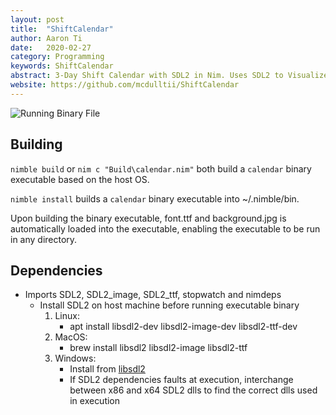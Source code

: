 ```yaml
---
layout: post
title:  "ShiftCalendar"
author: Aaron Ti
date:   2020-02-27
category: Programming
keywords: ShiftCalendar
abstract: 3-Day Shift Calendar with SDL2 in Nim. Uses SDL2 to Visualize the Calendar in a Window
website: https://github.com/mcdulltii/ShiftCalendar
---
```


![Running Binary File](Calendar.png)

## Building

`nimble build` or `nim c "Build\calendar.nim"` both build a `calendar`
binary executable based on the host OS.

`nimble install` builds a `calendar` binary executable into ~/.nimble/bin.

Upon building the binary executable, font.ttf and background.jpg is automatically loaded into the executable, enabling the executable to be run in any directory.

## Dependencies

- Imports SDL2, SDL2_image, SDL2_ttf, stopwatch and nimdeps
	- Install SDL2 on host machine before running executable binary
		1. Linux:
			- apt install libsdl2-dev libsdl2-image-dev libsdl2-ttf-dev
		2. MacOS:
			- brew install libsdl2 libsdl2-image libsdl2-ttf
		3. Windows:
			- Install from [libsdl2](https://www.libsdl.org/download-2.0.php)
			- If SDL2 dependencies faults at execution, interchange between x86 and x64 SDL2 dlls to find the correct dlls used in execution

